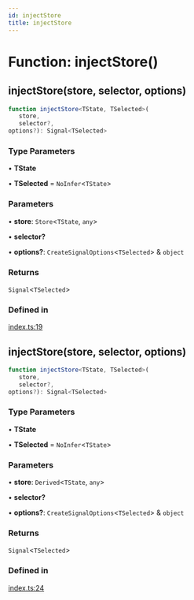 ```yaml
---
id: injectStore
title: injectStore
---
```


# Function: injectStore()

## injectStore(store, selector, options)

```ts
function injectStore<TState, TSelected>(
   store, 
   selector?, 
options?): Signal<TSelected>
```

### Type Parameters

• **TState**

• **TSelected** = `NoInfer`\<`TState`\>

### Parameters

• **store**: `Store`\<`TState`, `any`\>

• **selector?**

• **options?**: `CreateSignalOptions`\<`TSelected`\> & `object`

### Returns

`Signal`\<`TSelected`\>

### Defined in

[index.ts:19](https://github.com/TanStack/store/blob/main/packages/angular-store/src/index.ts#L19)

## injectStore(store, selector, options)

```ts
function injectStore<TState, TSelected>(
   store, 
   selector?, 
options?): Signal<TSelected>
```

### Type Parameters

• **TState**

• **TSelected** = `NoInfer`\<`TState`\>

### Parameters

• **store**: `Derived`\<`TState`, `any`\>

• **selector?**

• **options?**: `CreateSignalOptions`\<`TSelected`\> & `object`

### Returns

`Signal`\<`TSelected`\>

### Defined in

[index.ts:24](https://github.com/TanStack/store/blob/main/packages/angular-store/src/index.ts#L24)
